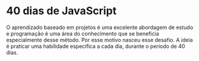 # 40 dias de JavaScript
O aprendizado baseado em projetos é uma excelente abordagem de estudo e programação é uma área do conhecimento que se beneficia especialmente desse método.
Por esse motivo nasceu esse desafio. A ideia é praticar uma habilidade específica a cada dia, durante o período de 40 dias.
